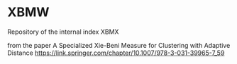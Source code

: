 # XBMW
Repository of the internal index XBMX

from the paper A Specialized Xie-Beni Measure for Clustering with Adaptive Distance
https://link.springer.com/chapter/10.1007/978-3-031-39965-7_59
